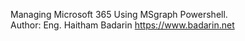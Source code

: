 Managing Microsoft 365 Using MSgraph Powershell.  
Author: Eng. Haitham Badarin
https://www.badarin.net
